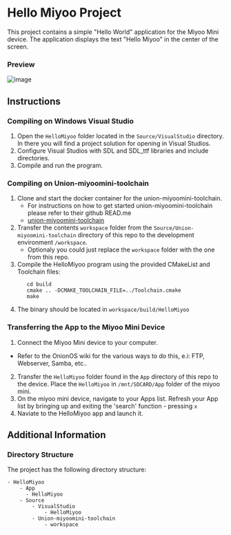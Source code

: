 # Hello Miyoo Project

This project contains a simple "Hello World" application for the Miyoo Mini device. The application displays the text "Hello Miyoo" in the center of the screen.

### Preview
![image](https://github.com/Yorisoft/HelloMiyoo/assets/27126548/91dd9b6c-4be8-4467-adb9-a976d1ed9fc6)


## Instructions

### Compiling on Windows Visual Studio

1. Open the `HelloMiyoo` folder located in the `Source/VisualStudio` directory. In there you will find a project solution for opening in Visual Studios. 
2. Configure Visual Studios with SDL and SDL_ttf libraries and include directories.
3. Compile and run the program.

### Compiling on Union-miyoomini-toolchain

1. Clone and start the docker container for the union-miyoomini-toolchain. 
   - For instructions on how to get started union-miyoomini-toolchain please refer to their github READ.me 
   - [union-miyoomini-toolchain](https://github.com/MiyooMini/union-toolchain/tree/main)
2. Transfer the contents `workspace` folder from the `Source/Union-miyoomini-toolchain` directory of this repo to the development environment `/workspace`. 
   - Optionaly you could just replace the `workspace` folder with the one from this repo. 
3. Compile the HelloMiyoo program using the provided CMakeList and Toolchain files:
     ```
        cd build
        cmake .. -DCMAKE_TOOLCHAIN_FILE=../Toolchain.cmake
        make
     ```
4. The binary should be located in `workspace/build/HelloMiyoo`

### Transferring the App to the Miyoo Mini Device

1. Connect the Miyoo Mini device to your computer.
  - Refer to the OnionOS wiki for the various ways to do this, e.i: FTP, Webserver, Samba, etc..
2. Transfer the `HelloMiyoo` folder found in the `App` directory of this repo to the device. Place the `HelloMiyoo` in `/mnt/SDCARD/App` folder of the miyoo mini.
3. On the miyoo mini device, navigate to your Apps list. Refresh your App list by bringing up and exiting the 'search' function - pressing `x`
4. Naviate to the HelloMiyoo app and launch it. 

## Additional Information

### Directory Structure

The project has the following directory structure:
```
- HelloMiyoo
    - App
      - HelloMiyoo
    - Source
        - VisualStudio
            - HelloMiyoo
        - Union-miyoomini-toolchain
            - workspace
```
